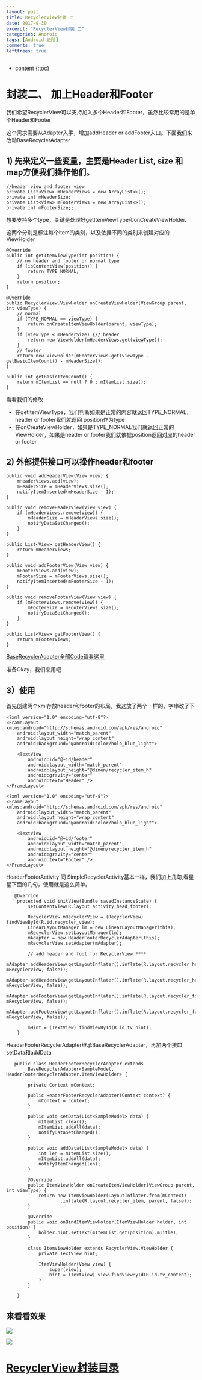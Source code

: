 ```yaml
---
layout: post
title: RecyclerView封装 二
date: 2017-9-30
excerpt: "RecyclerView封装 二"
categories: Android
tags: [Android 进阶]
comments: true
lefttrees: true
---
```


* content
{:toc}


# 封装二、 加上Header和Footer

我们希望RecyclerView可以支持加入多个Header和Footer，虽然比较常用的是单个Header和Footer

这个需求需要从Adapter入手，增加addHeader or addFooter入口。下面我们来改动BaseRecyclerAdapter

## 1) 先来定义一些变量，主要是Header List, size 和map方便我们操作他们。

    //header view and footer view
    private List<View> mHeaderViews = new ArrayList<>();
    private int mHeaderSize;
    private List<View> mFooterViews = new ArrayList<>();
    private int mFooterSize;;


想要支持多个type，关键是处理好getItemViewType和onCreateViewHolder.

这两个分别是标注每个item的类别，以及依据不同的类别来创建对应的ViewHolder

    @Override
    public int getItemViewType(int position) {
        // no header and footer or normal type
        if (isContentView(position)) {
            return TYPE_NORMAL;
        }
        return position;
    }

    @Override
    public RecyclerView.ViewHolder onCreateViewHolder(ViewGroup parent, int viewType) {
        // normal
        if (TYPE_NORMAL == viewType) {
            return onCreateItemViewHolder(parent, viewType);
        }
        if (viewType < mHeaderSize) {// header
            return new ViewHolder(mHeaderViews.get(viewType));
        }
        // footer
        return new ViewHolder(mFooterViews.get(viewType - getBasicItemCount() - mHeaderSize));
    }
    
    public int getBasicItemCount() {
        return mItemList == null ? 0 : mItemList.size();
    }
    
看看我们的修改

- 在getItemViewType，我们判断如果是正常的内容就返回TYPE_NORMAL，header or footer我们就返回 position作为type
- 在onCreateViewHolder，如果是TYPE_NORMAL我们就返回正常的ViewHolder，如果是header or footer我们就依据position返回对应的header or footer

## 2) 外部提供接口可以操作header和footer

    public void addHeaderView(View view) {
        mHeaderViews.add(view);
        mHeaderSize = mHeaderViews.size();
        notifyItemInserted(mHeaderSize - 1);
    }

    public void removeHeaderView(View view) {
        if (mHeaderViews.remove(view)) {
            mHeaderSize = mHeaderViews.size();
            notifyDataSetChanged();
        }
    }

    public List<View> getHeaderView() {
        return mHeaderViews;
    }

    public void addFooterView(View view) {
        mFooterViews.add(view);
        mFooterSize = mFooterViews.size();
        notifyItemInserted(mFooterSize - 1);
    }

    public void removeFooterView(View view) {
        if (mFooterViews.remove(view)) {
            mFooterSize = mFooterViews.size();
            notifyDataSetChanged();
        }
    }

    public List<View> getFooterView() {
        return mFooterViews;
    }
    
[BaseRecyclerAdapter全部Code请看这里](https://github.com/vivianking6855/android-library/tree/master/HugeRecyclerView/hugerecyclerview/src/main/java/com/open/hugerecyclerview/adapter)
      
准备Okay，我们来用吧

## 3）使用

首先创建两个xml存放header和footer的布局，我这放了两个一样的，字串改了下

    <?xml version="1.0" encoding="utf-8"?>
    <FrameLayout xmlns:android="http://schemas.android.com/apk/res/android"
        android:layout_width="match_parent"
        android:layout_height="wrap_content"
        android:background="@android:color/holo_blue_light">
    
        <TextView
            android:id="@+id/header"
            android:layout_width="match_parent"
            android:layout_height="@dimen/recycler_item_h"
            android:gravity="center"
            android:text="Header" />
    </FrameLayout>
    
    <?xml version="1.0" encoding="utf-8"?>
    <FrameLayout xmlns:android="http://schemas.android.com/apk/res/android"
        android:layout_width="match_parent"
        android:layout_height="wrap_content"
        android:background="@android:color/holo_blue_light">
    
        <TextView
            android:id="@+id/footer"
            android:layout_width="match_parent"
            android:layout_height="@dimen/recycler_item_h"
            android:gravity="center"
            android:text="Footer" />
    </FrameLayout>

HeaderFooterActivity 同 SimpleRecyclerActivity基本一样，我们加上几句,看星星下面的几句，使用就是这么简单。

       @Override
        protected void initView(Bundle savedInstanceState) {
            setContentView(R.layout.activity_head_footer);
    
            RecyclerView mRecyclerView = (RecyclerView) findViewById(R.id.recycler_view);
            LinearLayoutManager lm = new LinearLayoutManager(this);
            mRecyclerView.setLayoutManager(lm);
            mAdapter = new HeaderFooterRecyclerAdapter(this);
            mRecyclerView.setAdapter(mAdapter);
    
            // add header and foot for RecyclerView ****
            mAdapter.addHeaderView(getLayoutInflater().inflate(R.layout.recycler_header, mRecyclerView, false));
            mAdapter.addHeaderView(getLayoutInflater().inflate(R.layout.recycler_header, mRecyclerView, false));
            mAdapter.addFooterView(getLayoutInflater().inflate(R.layout.recycler_footer, mRecyclerView, false));
            mAdapter.addFooterView(getLayoutInflater().inflate(R.layout.recycler_footer, mRecyclerView, false));
    
            mHint = (TextView) findViewById(R.id.tv_hint);
        }


HeaderFooterRecyclerAdapter继承BaseRecyclerAdapter，再加两个接口setData和addData

       public class HeaderFooterRecyclerAdapter extends
            BaseRecyclerAdapter<SampleModel, HeaderFooterRecyclerAdapter.ItemViewHolder> {
    
            private Context mContext;
        
            public HeaderFooterRecyclerAdapter(Context context) {
                mContext = context;
            }
        
            public void setData(List<SampleModel> data) {
                mItemList.clear();
                mItemList.addAll(data);
                notifyDataSetChanged();
            }
        
            public void addData(List<SampleModel> data) {
                int len = mItemList.size();
                mItemList.addAll(data);
                notifyItemChanged(len);
            }
        
            @Override
            public ItemViewHolder onCreateItemViewHolder(ViewGroup parent, int viewType) {
                return new ItemViewHolder(LayoutInflater.from(mContext)
                        .inflate(R.layout.recycler_item, parent, false));
            }
        
            @Override
            public void onBindItemViewHolder(ItemViewHolder holder, int position) {
                holder.hint.setText(mItemList.get(position).mTitle);
            }
        
            class ItemViewHolder extends RecyclerView.ViewHolder {
                private TextView hint;
        
                ItemViewHolder(View view) {
                    super(view);
                    hint = (TextView) view.findViewById(R.id.tv_content);
                }
            }
        
        }


## 来看看效果

![](https://i.imgur.com/w6rp5sD.png)

![](https://i.imgur.com/fATcYUi.png)

# [RecyclerView封装目录](http://vivianking6855.github.io/2018/02/24/RecyclerView-Advance-index/)


